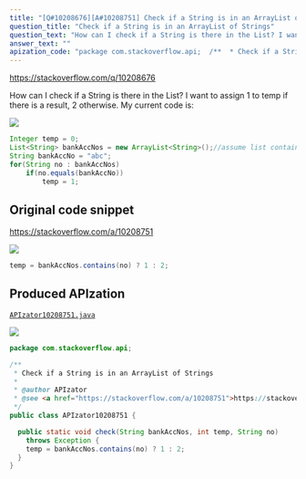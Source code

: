```yaml
---
title: "[Q#10208676][A#10208751] Check if a String is in an ArrayList of Strings"
question_title: "Check if a String is in an ArrayList of Strings"
question_text: "How can I check if a String is there in the List? I want to assign 1 to temp if there is a result, 2 otherwise. My current code is:"
answer_text: ""
apization_code: "package com.stackoverflow.api;  /**  * Check if a String is in an ArrayList of Strings  *  * @author APIzator  * @see <a href=\"https://stackoverflow.com/a/10208751\">https://stackoverflow.com/a/10208751</a>  */ public class APIzator10208751 {    public static void check(String bankAccNos, int temp, String no)     throws Exception {     temp = bankAccNos.contains(no) ? 1 : 2;   } }"
---
```


https://stackoverflow.com/q/10208676

How can I check if a String is there in the List?
I want to assign 1 to temp if there is a result, 2 otherwise.
My current code is:


<div class="code-logo"><img src="/stackoverflow.png" /></div>

```java
Integer temp = 0;
List<String> bankAccNos = new ArrayList<String>();//assume list contains values
String bankAccNo = "abc";
for(String no : bankAccNos)
    if(no.equals(bankAccNo))
        temp = 1;
```


## Original code snippet

https://stackoverflow.com/a/10208751



<div class="code-logo"><img src="/stackoverflow.png" /></div>

```java
temp = bankAccNos.contains(no) ? 1 : 2;
```

## Produced APIzation

[`APIzator10208751.java`](https://github.com/pasqualesalza/apization-temp/raw/main/data/search/APIzator10208751.java)

<div class="code-logo"><img src="/apizator.png" /></div>

```java
package com.stackoverflow.api;

/**
 * Check if a String is in an ArrayList of Strings
 *
 * @author APIzator
 * @see <a href="https://stackoverflow.com/a/10208751">https://stackoverflow.com/a/10208751</a>
 */
public class APIzator10208751 {

  public static void check(String bankAccNos, int temp, String no)
    throws Exception {
    temp = bankAccNos.contains(no) ? 1 : 2;
  }
}

```